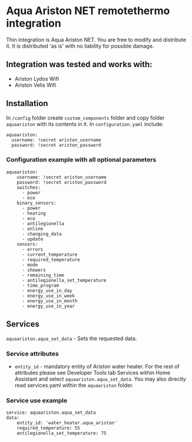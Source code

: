 # Aqua Ariston NET remotethermo integration
Thin integration is Aqua Ariston NET.
You are free to modify and distribute it. It is distributed 'as is' with no liability for possible damage.

## Integration was tested and works with:
  - Ariston Lydos Wifi
  - Ariston Velis Wifi

## Installation
In `/config` folder create `custom_components` folder and copy folder `aquaariston` with its contents in it. In `configuration.yaml` include:
```
aquaariston:
  username: !secret ariston_username
  password: !secret ariston_password
```

### Configuration example with all optional parameters
```
aquaariston:
    username: !secret ariston_username
    password: !secret ariston_password
    switches:
      - power
      - eco
    binary_sensors:
      - power
      - heating
      - eco
      - antilegionella
      - online
      - changing_data
      - update
    sensors:
      - errors
      - current_temperature
      - required_temperature
      - mode
      - showers
      - remaining_time
      - antilegionella_set_temperature
      - time_program
      - energy_use_in_day
      - energy_use_in_week
      - energy_use_in_month
      - energy_use_in_year
```

## Services
`aquaariston.aqua_set_data` - Sets the requested data.

### Service attributes
  - `entity_id` - mandatory entity of Ariston water heater. For the rest of attributes please see Developer Tools tab Services within Home Assistant and select `aquaariston.aqua_set_data`. You may also directly read services.yaml within the `aquaariston` folder.
  
### Service use example
```
service: aquaariston.aqua_set_data
data:
    entity_id: 'water_heater.aqua_ariston'
    required_temperature: 55
    antilegionella_set_temperature: 75
```
